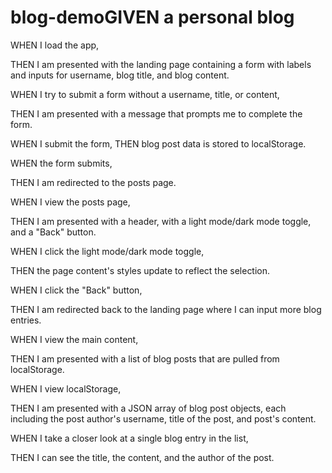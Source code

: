 # blog-demoGIVEN a personal blog
WHEN I load the app,

THEN I am presented with the landing page containing a form with labels and inputs for username, blog title, and blog content.

WHEN I try to submit a form without a username, title, or content,

THEN I am presented with a message that prompts me to complete the form.

WHEN I submit the form,
THEN blog post data is stored to localStorage.

WHEN the form submits,

THEN I am redirected to the posts page.

WHEN I view the posts page,

THEN I am presented with a header, with a light mode/dark mode toggle, and a "Back" button.

WHEN I click the light mode/dark mode toggle,

THEN the page content's styles update to reflect the selection.

WHEN I click the "Back" button,

THEN I am redirected back to the landing 
page where I can input more blog entries.

WHEN I view the main content,

THEN I am presented with a list of blog posts that are pulled from localStorage.

WHEN I view localStorage,

THEN I am presented with a JSON array of blog post objects, each including the post author's username, title of the post, and post's content.

WHEN I take a closer look at a single blog entry in the list,

THEN I can see the title, the content, and the author of the post.
